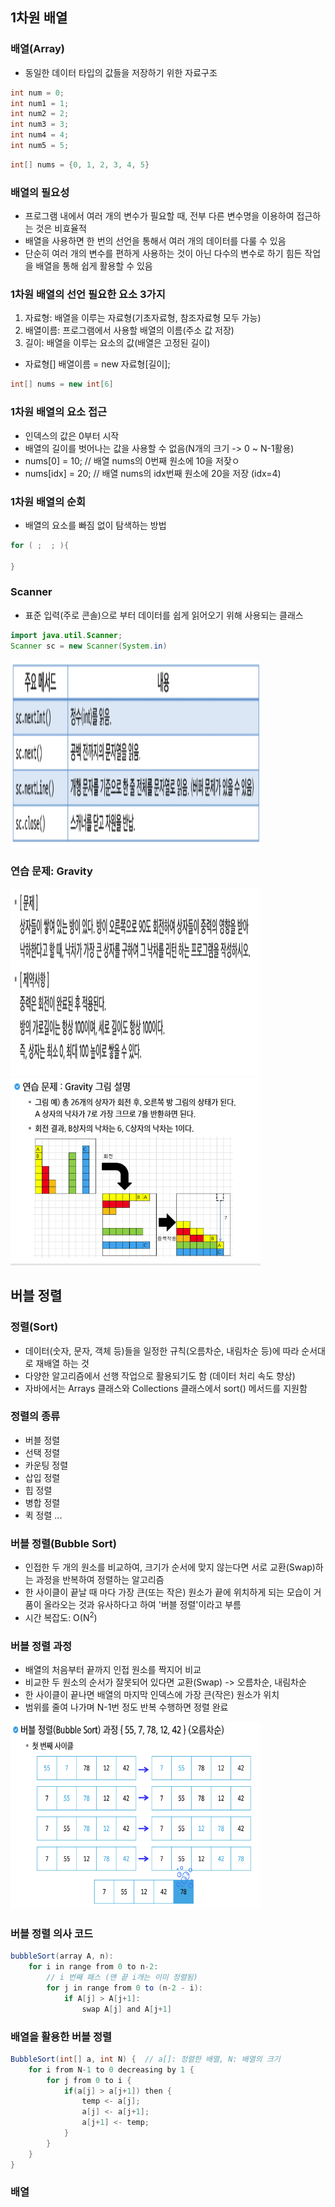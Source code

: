 ## 1차원 배열
### 배열(Array)
-  동일한 데이터 타입의 값들을 저장하기 위한 자료구조
~~~Java
int num = 0;
int num1 = 1;
int num2 = 2;
int num3 = 3;
int num4 = 4;
int num5 = 5;
~~~

~~~Java
int[] nums = {0, 1, 2, 3, 4, 5}
~~~

### 배열의 필요성
- 프로그램 내에서 여러 개의 변수가 필요할 때, 전부 다른 변수명을 이용하여 접근하는 것은 비효율적
- 배열을 사용하면 한 번의 선언을 통해서 여러 개의 데이터를 다룰 수 있음
- 단순히 여러 개의 변수를 편하게 사용하는 것이 아닌 다수의 변수로 하기 힘든 작업을 배열을 통해 쉽게 활용할 수 있음

### 1차원 배열의 선언 필요한 요소 3가지
1. 자료형: 배열을 이루는 자료형(기초자료형, 참조자료형 모두 가능)
2. 배열이름: 프로그램에서 사용할 배열의 이름(주소 값 저장)
3. 길이: 배열을 이루는 요소의 값(배열은 고정된 길이)
- 자료형[] 배열이름 = new 자료형[길이];

~~~Java
int[] nums = new int[6]
~~~

### 1차원 배열의 요소 접근
- 인덱스의 값은 0부터 시작
- 배열의 길이를 벗어나는 값을 사용할 수 없음(N개의 크기 -> 0 ~ N-1활용)
- nums[0] = 10; // 배열 nums의 0번째 원소에 10을 저잦ㅇ
- nums[idx] = 20; // 배열 nums의 idx번째 원소에 20을 저장 (idx=4)

### 1차원 배열의 순회
- 배열의 요소를 빠짐 없이 탐색하는 방법
~~~Java
for ( ;  ; ){

}
~~~

### Scanner
- 표준 입력(주로 콘솔)으로 부터 데이터를 쉽게 읽어오기 위해 사용되는 클래스
~~~ Java
import java.util.Scanner;
Scanner sc = new Scanner(System.in)
~~~

<img src="images/image_1.png" width="400" height="300">

### 연습 문제: Gravity
<img src="images/image_2.png" width="400" height="300">
<img src="images/image_3.png" width="400" height="300">

## 버블 정렬
### 정렬(Sort)
- 데이터(숫자, 문자, 객체 등)들을 일정한 규칙(오름차순, 내림차순 등)에 따라 순서대로 재배열 하는 것
- 다양한 알고리즘에서 선행 작업으로 활용되기도 함 (데이터 처리 속도 향상)
- 자바에서는 Arrays 클래스와 Collections 클래스에서 sort() 메서드를 지원함

### 정렬의 종류
- 버블 정렬
- 선택 정렬
- 카운팅 정렬
- 삽입 정렬
- 힙 정렬
- 병합 정렬
- 퀵 정렬
...

### 버블 정렬(Bubble Sort)
- 인접한 두 개의 원소를 비교하여, 크기가 순서에 맞지 않는다면 서로 교환(Swap)하는 과정을 반복하여 정렬하는 알고리즘
- 한 사이클이 끝날 때 마다 가장 큰(또는 작은) 원소가 끝에 위치하게 되는 모습이 거품이 올라오는 것과 유사하다고 하여 '버블 정렬'이라고 부름
- 시간 복잡도: O(N<sup>2</sup>)

### 버블 정렬 과정
- 배열의 처음부터 끝까지 인접 원소를 짝지어 비교
- 비교한 두 원소의 순서가 잘못되어 있다면 교환(Swap) -> 오름차순, 내림차순
- 한 사이클이 끝나면 배열의 마지막 인덱스에 가장 큰(작은) 원소가 위치
- 범위를 줄여 나가며 N-1번 정도 반복 수행하면 정렬 완료
<img src="images/image_4.png" width="400" height="300">

### 버블 정렬 의사 코드
~~~Java
bubbleSort(array A, n):
    for i in range from 0 to n-2:
        // i 번째 패스 (맨 끝 i개는 이미 정렬됨)
        for j in range from 0 to (n-2 - i):
            if A[j] > A[j+1]:
                swap A[j] and A[j+1]
~~~

### 배열을 활용한 버블 정렬
~~~Java
BubbleSort(int[] a, int N) {  // a[]: 정렬한 배열, N: 배열의 크기
    for i from N-1 to 0 decreasing by 1 {
        for j from 0 to i {
            if(a[j] > a[j+1]) then {
                temp <- a[j];
                a[j] <- a[j+1];
                a[j+1] <- temp;
            }
        }
    }
}
~~~

### 배열